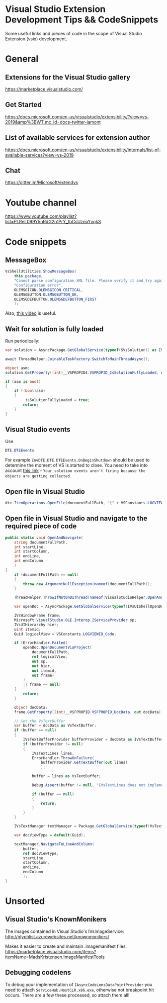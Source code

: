 # Visual Studio Extension Development Tips && CodeSnippets
Some useful links and pieces of code in the scope of Visual Studio Extension (vsix) development.


# General

## Extensions for the Visual Studio gallery

https://marketplace.visualstudio.com/

## Get Started

https://docs.microsoft.com/en-us/visualstudio/extensibility/?view=vs-2019&amp%3BWT.mc_id=docs-twitter-jamont

## List of available services for extension author

https://docs.microsoft.com/en-us/visualstudio/extensibility/internals/list-of-available-services?view=vs-2019

## Chat

https://gitter.im/Microsoft/extendvs

# Youtube channel

https://www.youtube.com/playlist?list=PLReL099Y5nRdG2n1PrY_tbCsUznoYvqkS


# Code snippets

## MessageBox

```csharp
VsShellUtilities.ShowMessageBox(
    this.package,
    "Cannot parse configuration XML file. Please verify it and try again.",
    "Configuration error",
    OLEMSGICON.OLEMSGICON_CRITICAL,
    OLEMSGBUTTON.OLEMSGBUTTON_OK,
    OLEMSGDEFBUTTON.OLEMSGDEFBUTTON_FIRST
    );
```

Also, [this video](https://www.youtube.com/watch?v=kqcOg0b_XhA&list=PLReL099Y5nRdG2n1PrY_tbCsUznoYvqkS&index=2) is useful.

## Wait for solution is fully loaded

Run periodically:

```csharp
var solution = AsyncPackage.GetGlobalService(typeof(SVsSolution)) as IVsSolution;

await ThreadHelper.JoinableTaskFactory.SwitchToMainThreadAsync();

object asm;
solution.GetProperty((int)__VSPROPID4.VSPROPID_IsSolutionFullyLoaded, out asm);

if (asm is bool)
{
    if ((bool)asm)
    {
        _isSolutionFullyLoaded = true;
        return;
    }
}

```

## Visual Studio events

Use 

```csharp
DTE.DTEEvents
```

For example `EnvDTE.DTE.DTEEvents.OnBeginShutdown` should be used to determine the moment of VS is started to close. You need to take into account [this link](https://social.msdn.microsoft.com/Forums/en-US/eb6cc3eb-422a-48b1-86da-7a81d3edbddc/events-not-captured-afte-a-window-is-opened?forum=vsx) - `Your solution events aren't firing because the objects are getting collected`.

## Open file in Visual Studio

```csharp
dte.ItemOperations.OpenFile(documentFullPath, "{" + VSConstants.LOGVIEWID_Code + "}");
```

## Open file in Visual Studio and navigate to the required piece of code

```csharp
public static void OpenAndNavigate(
    string documentFullPath,
    int startLine,
    int startColumn,
    int endLine,
    int endColumn
    )
{
    if (documentFullPath == null)
    {
        throw new ArgumentNullException(nameof(documentFullPath));
    }

    ThreadHelper.ThrowIfNotOnUIThread(nameof(VisualStudioHelper.OpenAndNavigate));

    var openDoc = AsyncPackage.GetGlobalService(typeof(IVsUIShellOpenDocument)) as IVsUIShellOpenDocument;

    IVsWindowFrame frame;
    Microsoft.VisualStudio.OLE.Interop.IServiceProvider sp;
    IVsUIHierarchy hier;
    uint itemid;
    Guid logicalView = VSConstants.LOGVIEWID_Code;

    if (ErrorHandler.Failed(
        openDoc.OpenDocumentViaProject(
            documentFullPath,
            ref logicalView,
            out sp,
            out hier,
            out itemid,
            out frame)
        )
        || frame == null)
    {
        return;
    }

    object docData;
    frame.GetProperty((int)__VSFPROPID.VSFPROPID_DocData, out docData);

    // Get the VsTextBuffer  
    var buffer = docData as VsTextBuffer;
    if (buffer == null)
    {
        IVsTextBufferProvider bufferProvider = docData as IVsTextBufferProvider;
        if (bufferProvider != null)
        {
            IVsTextLines lines;
            ErrorHandler.ThrowOnFailure(
                bufferProvider.GetTextBuffer(out lines)
                );

            buffer = lines as VsTextBuffer;

            Debug.Assert(buffer != null, "IVsTextLines does not implement IVsTextBuffer");

            if (buffer == null)
            {
                return;
            }
        }
    }

    IVsTextManager textManager = Package.GetGlobalService(typeof(VsTextManagerClass)) as IVsTextManager;

    var docViewType = default(Guid);

    textManager.NavigateToLineAndColumn(
        buffer,
        ref docViewType,
        startLine,
        startColumn,
        endLine,
        endColumn
        );
}
```


# Unsorted

## Visual Studio's KnownMonikers

The images contained in Visual Studio's IVsImageService: http://glyphlist.azurewebsites.net/knownmonikers/

Makes it easier to create and maintain .imagemanifest files: https://marketplace.visualstudio.com/items?itemName=MadsKristensen.ImageManifestTools

## Debugging codelens

To debug your implementation of `IAsyncCodeLensDataPointProvider` you need to attach `ServiceHub.HostCLR.x86.exe`, otherwise not breakpoint hit occurs. There are a few these processed, so attach them all!
